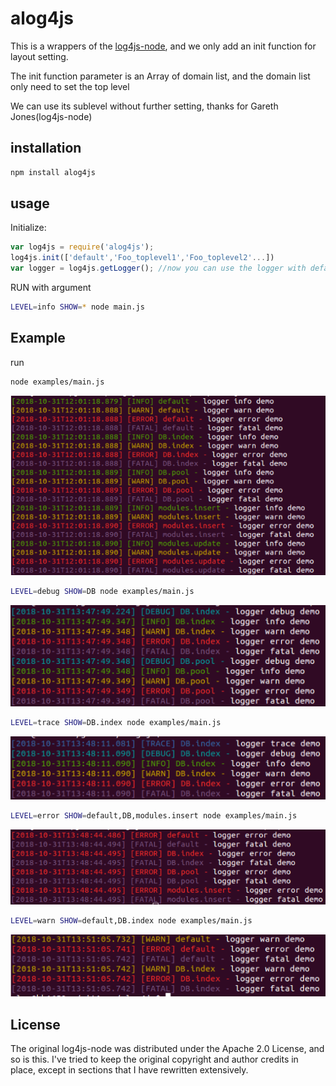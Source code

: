 [npm-url]: https://npmjs.org/package/alog4js

# alog4js

This is a wrappers of the [log4js-node](https://github.com/log4js-node/log4js-node),
and we only add an init function for layout setting.

The init function parameter is an Array of domain list, 
and the domain list only need to set the top level

We can use its sublevel without further setting, thanks for Gareth Jones(log4js-node)

## installation

```bash
npm install alog4js
```

## usage

Initialize:
```javascript
var log4js = require('alog4js');
log4js.init(['default','Foo_toplevel1','Foo_toplevel2'...])
var logger = log4js.getLogger(); //now you can use the logger with default tag
```

RUN with argument
```bash
LEVEL=info SHOW=* node main.js
```

## Example

run
```bash
node examples/main.js
```
![Demo1](https://raw.githubusercontent.com/alanbright/alog4js/master/screenshots/demo1.png)


```bash
LEVEL=debug SHOW=DB node examples/main.js
```
![Demo2](https://raw.githubusercontent.com/alanbright/alog4js/master/screenshots/demo2.png)

```bash
LEVEL=trace SHOW=DB.index node examples/main.js
```
![Demo3](https://raw.githubusercontent.com/alanbright/alog4js/master/screenshots/demo3.png)

```bash
LEVEL=error SHOW=default,DB,modules.insert node examples/main.js
```
![Demo4](https://raw.githubusercontent.com/alanbright/alog4js/master/screenshots/demo4.png)

```bash
LEVEL=warn SHOW=default,DB.index node examples/main.js
```
![Demo5](https://raw.githubusercontent.com/alanbright/alog4js/master/screenshots/demo5.png)

## License

The original log4js-node was distributed under the Apache 2.0 License, and so is this. I've tried to
keep the original copyright and author credits in place, except in sections that I have rewritten
extensively.
